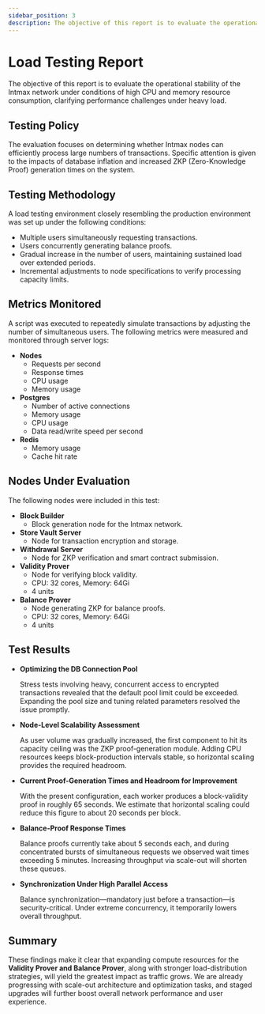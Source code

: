 ```yaml
---
sidebar_position: 3
description: The objective of this report is to evaluate the operational stability of the Intmax network under conditions of high CPU and memory resource consumption, clarifying performance challenges under heavy load.
---
```


# Load Testing Report

The objective of this report is to evaluate the operational stability of the Intmax network under conditions of high CPU and memory resource consumption, clarifying performance challenges under heavy load.

## Testing Policy

The evaluation focuses on determining whether Intmax nodes can efficiently process large numbers of transactions. Specific attention is given to the impacts of database inflation and increased ZKP (Zero-Knowledge Proof) generation times on the system.

## Testing Methodology

A load testing environment closely resembling the production environment was set up under the following conditions:

- Multiple users simultaneously requesting transactions.
- Users concurrently generating balance proofs.
- Gradual increase in the number of users, maintaining sustained load over extended periods.
- Incremental adjustments to node specifications to verify processing capacity limits.

## Metrics Monitored

A script was executed to repeatedly simulate transactions by adjusting the number of simultaneous users. The following metrics were measured and monitored through server logs:

- **Nodes**
  - Requests per second
  - Response times
  - CPU usage
  - Memory usage
- **Postgres**
  - Number of active connections
  - Memory usage
  - CPU usage
  - Data read/write speed per second
- **Redis**
  - Memory usage
  - Cache hit rate

## Nodes Under Evaluation

The following nodes were included in this test:

- **Block Builder**
  - Block generation node for the Intmax network.
- **Store Vault Server**
  - Node for transaction encryption and storage.
- **Withdrawal Server**
  - Node for ZKP verification and smart contract submission.
- **Validity Prover**
  - Node for verifying block validity.
  - CPU: 32 cores, Memory: 64Gi
  - 4 units
- **Balance Prover**
  - Node generating ZKP for balance proofs.
  - CPU: 32 cores, Memory: 64Gi
  - 4 units

## Test Results

- **Optimizing the DB Connection Pool**

  Stress tests involving heavy, concurrent access to encrypted transactions revealed that the default pool limit could be exceeded. Expanding the pool size and tuning related parameters resolved the issue promptly.

- **Node-Level Scalability Assessment**

  As user volume was gradually increased, the first component to hit its capacity ceiling was the ZKP proof-generation module. Adding CPU resources keeps block-production intervals stable, so horizontal scaling provides the required headroom.

- **Current Proof-Generation Times and Headroom for Improvement**

  With the present configuration, each worker produces a block-validity proof in roughly 65 seconds. We estimate that horizontal scaling could reduce this figure to about 20 seconds per block.

- **Balance-Proof Response Times**

  Balance proofs currently take about 5 seconds each, and during concentrated bursts of simultaneous requests we observed wait times exceeding 5 minutes. Increasing throughput via scale-out will shorten these queues.

- **Synchronization Under High Parallel Access**

  Balance synchronization—mandatory just before a transaction—is security-critical. Under extreme concurrency, it temporarily lowers overall throughput.

## Summary

These findings make it clear that expanding compute resources for the **Validity Prover and Balance Prover**, along with stronger load-distribution strategies, will yield the greatest impact as traffic grows. We are already progressing with scale-out architecture and optimization tasks, and staged upgrades will further boost overall network performance and user experience.
